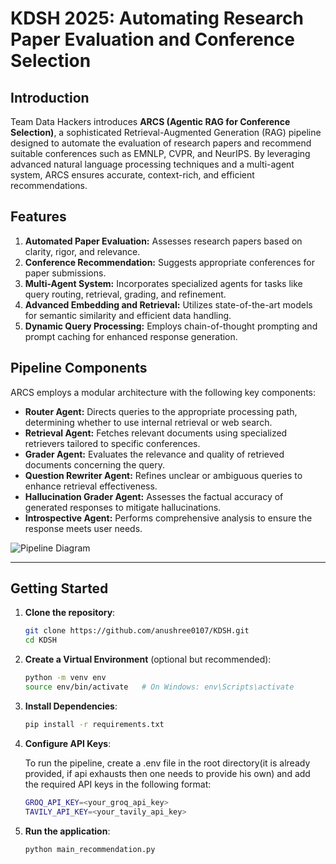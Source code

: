 # KDSH 2025: Automating Research Paper Evaluation and Conference Selection

## Introduction

Team Data Hackers introduces **ARCS (Agentic RAG for Conference Selection)**, a sophisticated Retrieval-Augmented Generation (RAG) pipeline designed to automate the evaluation of research papers and recommend suitable conferences such as EMNLP, CVPR, and NeurIPS. By leveraging advanced natural language processing techniques and a multi-agent system, ARCS ensures accurate, context-rich, and efficient recommendations.

## Features

1. **Automated Paper Evaluation:** Assesses research papers based on clarity, rigor, and relevance.
2. **Conference Recommendation:** Suggests appropriate conferences for paper submissions.
3. **Multi-Agent System:** Incorporates specialized agents for tasks like query routing, retrieval, grading, and refinement.
4. **Advanced Embedding and Retrieval:** Utilizes state-of-the-art models for semantic similarity and efficient data handling.
5. **Dynamic Query Processing:** Employs chain-of-thought prompting and prompt caching for enhanced response generation.

## Pipeline Components

ARCS employs a modular architecture with the following key components:

- **Router Agent:** Directs queries to the appropriate processing path, determining whether to use internal retrieval or web search.
- **Retrieval Agent:** Fetches relevant documents using specialized retrievers tailored to specific conferences.
- **Grader Agent:** Evaluates the relevance and quality of retrieved documents concerning the query.
- **Question Rewriter Agent:** Refines unclear or ambiguous queries to enhance retrieval effectiveness.
- **Hallucination Grader Agent:** Assesses the factual accuracy of generated responses to mitigate hallucinations.
- **Introspective Agent:** Performs comprehensive analysis to ensure the response meets user needs.

![Pipeline Diagram](https://imgur.com/a/70xHgBh)

---

## Getting Started

1. **Clone the repository**:

   ```bash
   git clone https://github.com/anushree0107/KDSH.git
   cd KDSH
   ```

2. **Create a Virtual Environment** (optional but recommended):

   ```bash
   python -m venv env
   source env/bin/activate   # On Windows: env\Scripts\activate
   ```

3. **Install Dependencies**:

   ```bash
   pip install -r requirements.txt
   ```

4. **Configure API Keys**:

   To run the pipeline, create a .env file in the root directory(it is already provided, if api exhausts then one needs to provide his own) and add the required API keys in the following format:
   ```bash
   GROQ_API_KEY=<your_groq_api_key>
   TAVILY_API_KEY=<your_tavily_api_key>
   ```

5. **Run the application**:

   ```bash
   python main_recommendation.py
   ```
   
